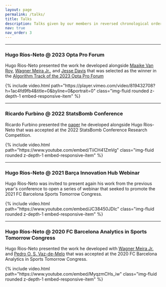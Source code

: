 ```yaml
---
layout: page
permalink: /talks/
title: Talks
description: Talks given by our members in reversed chronological order.
nav: true
nav_order: 3
---
```


<hr>

<div class="row mt-3">
    <div class="col-12">
        <h3>Hugo Rios-Neto @ 2023 Opta Pro Forum</h3> <!-- This is your video header -->
        <p>Hugo Rios-Neto presented the work he developed alongside <a href='https://maaikevr.github.io/'>Maaike Van Roy</a>, <a href='https://dcc.ufmg.br/professor/wagner-meira-junior/'>Wagner Meira Jr.</a>, and <a href='https://people.cs.kuleuven.be/~jesse.davis/'>Jesse Davis</a> that was selected as the winner in the <a href='https://www.statsperform.com/resource/opta-forum-2023-stats-perform-launches-call-for-proposals/'>Algorithm Track of the 2023 Opta Pro Forum</a></p> <!-- This is your video description -->
    </div>
    <div class="col-12 embed-responsive embed-responsive-16by9">
        {% include video.html path="https://player.vimeo.com/video/819432708?h=1ac4fd9fb4&title=0&byline=0&portrait=0" class="img-fluid rounded z-depth-1 embed-responsive-item" %}
    </div>
</div>

<hr>

<div class="row mt-3">
    <div class="col-12">
        <h3>Ricardo Furbino @ 2022 StatsBomb Conference</h3> <!-- This is your video header -->
        <p>Ricardo Furbino presented the <a href='https://statsbomb.com/wp-content/uploads/2022/09/Ricardo-Furbino-And-Hugo-Rios-Neto-Generalized-Action-based-Ball-Recovery-Model-using-360%C2%B0-data.pdf'>paper</a> he developed alongside Hugo Rios-Neto that was accepted at the 2022 StatsBomb Conference Research Competition.</p> <!-- This is your video description -->
    </div>
    <div class="col-12 embed-responsive embed-responsive-16by9">
        {% include video.html path="https://www.youtube.com/embed/TiiCH41ZmVg" class="img-fluid rounded z-depth-1 embed-responsive-item" %}
    </div>
</div>

<hr>

<div class="row mt-3">
    <div class="col-12">
        <h3>Hugo Rios-Neto @ 2021 Barça Innovation Hub Webinar</h3> <!-- This is your video header -->
        <p>Hugo Rios-Neto was invited to present again his work from the previous year's conference to open a series of webinar that seeked to promote the 2021 FC Barcelona Sports Tomorrow Congress.</p> <!-- This is your video description -->
    </div>
    <div class="col-12 embed-responsive embed-responsive-16by9">
        {% include video.html path="https://www.youtube.com/embed/JC38450JDlc" class="img-fluid rounded z-depth-1 embed-responsive-item" %}
    </div>
</div>

<hr>

<div class="row mt-3">
    <div class="col-12">
        <h3>Hugo Rios-Neto @ 2020 FC Barcelona Analytics in Sports Tomorrow Congress</h3> <!-- This is your video header -->
        <p>Hugo Rios-Neto presented the work he developed with <a href='https://dcc.ufmg.br/professor/wagner-meira-junior/'>Wagner Meira Jr.</a> and <a href='https://dcc.ufmg.br/professor/pedro-olmo-stancioli-vaz-de-melo/'>Pedro O. S. Vaz-de-Melo</a> that was accepted at the 2020 FC Barcelona Analytics in Sports Tomorrow Congress.</p> <!-- This is your video description -->
    </div>
    <div class="col-12 embed-responsive embed-responsive-16by9">
        {% include video.html path="https://www.youtube.com/embed/MyqzmCHs_iw" class="img-fluid rounded z-depth-1 embed-responsive-item" %}
    </div>
</div>